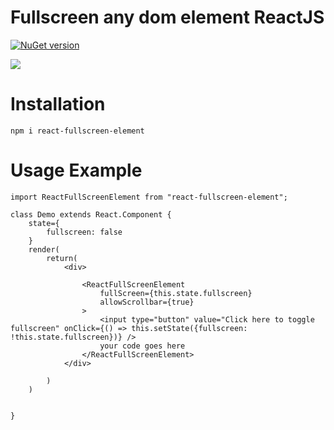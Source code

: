 # Fullscreen any dom element ReactJS

[![NuGet version](https://badge.fury.io/js/react-fullscreen-element.svg)](https://www.npmjs.com/package/react-fullscreen-element)

![](https://media.giphy.com/media/dWaH8ytMCCKzb2wdpH/giphy.gif)

# Installation

```
npm i react-fullscreen-element
```

# Usage Example

```
import ReactFullScreenElement from "react-fullscreen-element";

class Demo extends React.Component {
    state={
        fullscreen: false
    }
    render(
        return(
            <div>

                <ReactFullScreenElement
                    fullScreen={this.state.fullscreen}
                    allowScrollbar={true}
                >
                    <input type="button" value="Click here to toggle fullscreen" onClick={() => this.setState({fullscreen: !this.state.fullscreen})} />
                    your code goes here
                </ReactFullScreenElement>
            </div>

        )
    )


}
```

[build-badge]: https://img.shields.io/travis/user/repo/master.png?style=flat-square
[build]: https://travis-ci.org/user/repo
[npm-badge]: https://img.shields.io/npm/v/npm-package.png?style=flat-square
[npm]: https://www.npmjs.org/package/npm-package
[coveralls-badge]: https://img.shields.io/coveralls/user/repo/master.png?style=flat-square
[coveralls]: https://coveralls.io/github/user/repo
